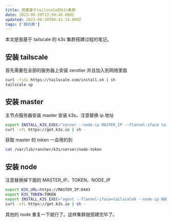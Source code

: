 ```yaml
---
title: 搭建基于tailscale的k3s集群
date: 2023-08-29T13:59:49.000Z
updated: 2023-08-30T09:41:14.000Z
tags: ['瞎折腾']
---
```

  
本文是我基于 tailscale 的 k3s 集群搭建过程的笔记。

## 安装 tailscale

首先需要在全部的服务器上安装 zerotier 并且加入到网络里面

```bash
curl -fsSL https://tailscale.com/install.sh | sh
tailscale up
```

## 安装 master

主节点服务器安装 master
安装 k3s，注意替换 ip 地址

```bash
export INSTALL_K3S_EXEC="server --node-ip MASTER_IP --flannel-iface tailscale0 "
curl -sfL https://get.k3s.io | sh -
```

获取 master 的 token 一会用的到

```bash
cat /var/lib/rancher/k3s/server/node-token
```

## 安装 node

注意替换掉下面的 MASTER_IP、TOKEN、NODE_IP

```bash
export K3S_URL=https://MASTER_IP:6443
export K3S_TOKEN=TOKEN
export INSTALL_K3S_EXEC="agent --flannel-iface=tailscale0 --node-ip NODE_IP --server=${K3S_URL} --token=${K3S_TOKEN}"
curl -sfL https://get.k3s.io | sh -
```

其他的 node 重复一下就行了。这样集群就搭建完毕了。